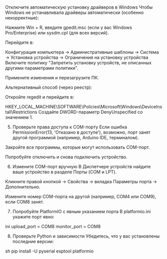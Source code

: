 Отключите автоматическую установку драйверов в Windows
Чтобы Windows не устанавливала драйверы автоматически (особенно некорректные):

Нажмите Win + R, введите gpedit.msc (если у вас Windows Pro/Enterprise) или sysdm.cpl (для всех версий).

Перейдите в:

Конфигурация компьютера → Административные шаблоны → Система → Установка устройства → Ограничения на установку устройства
Включите политику "Запретить установку устройств, не описанных другими параметрами политики".

Примените изменения и перезагрузите ПК.

Альтернативный способ (через реестр):

Откройте regedit и перейдите в:

HKEY_LOCAL_MACHINE\SOFTWARE\Policies\Microsoft\Windows\DeviceInstall\Restrictions
Создайте DWORD-параметр DenyUnspecified со значением 1.

5. Проверьте права доступа к COM-порту
   Если ошибка PermissionError(13, 'Отказано в доступе'), возможно, порт занят другой программой (например, Arduino IDE, терминалом).

Закройте все программы, которые могут использовать COM-порт.

Попробуйте отключить и снова подключить устройство.

6. Измените COM-порт вручную
   В Диспетчере устройств найдите ваше устройство в разделе Порты (COM и LPT).

Кликните правой кнопкой → Свойства → вкладка Параметры порта → Дополнительно.

Измените номер COM-порта на другой (например, COM4 или COM9), если COM8 занят.

7. Попробуйте PlatformIO с явным указанием порта
   В platformio.ini укажите порт явно:

ini
upload_port = COM8
monitor_port = COM8

8. Проверьте Python и зависимости
   Убедитесь, что у вас установлены последние версии:

sh
pip install -U pyserial esptool platformio